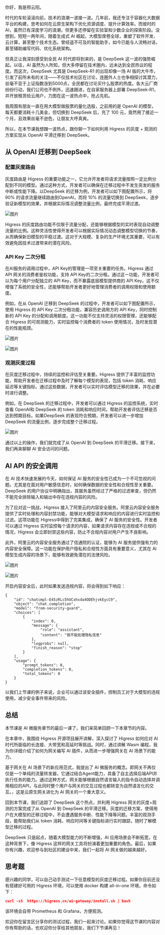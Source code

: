 你好，我是邢云阳。


时代的车轮滚滚向前，技术的浪潮一波接一波。几年前，我还专注于容器化大数据平台的构建，思考如何在云原生架构下优化资源调度、提升计算效率。而彼时的 AI，虽然已有深度学习的浪潮，但更多还停留在实验室和少数企业的探索阶段。没想到，短短一两年间，随着生成式 AI 崛起，大模型席卷全球，重塑了软件开发、云计算，甚至整个技术生态。曾经遥不可及的智能助手，如今已能与人流畅对话，甚至辅助编写代码、优化系统架构。


但真正让我深刻感受到全民 AI 时代即将到来的，是 DeepSeek 这一波的强势崛起。以往，AI 虽然为人所知，但大多停留在技术圈内，远未达到全民热议的程度。而这次，DeepSeek 尤其是 DeepSeek-R1 的出现却像一场 AI 版的大牛市，引发了前所未有的关注——不仅技术社区在讨论，连圈外人士也争相探讨其潜力，丝毫不亚于上证指数涨到5000点，全民都在讨论买什么股票的热度。各大云厂商纷纷行动，我们公司也不例外，迅速跟进，在自家服务器上部署 DeepSeek-R1，并开放租赁给云用户，力图在这一波热点中，抢占先机。


我周围有朋友一直在用大模型做股票的量化选股，之前用的是 OpenAI 的模型，每天都要消耗十几美金，但切换到 DeepSeek 后，充了 100 元，竟然用了接近一个月，且效果丝毫不逊色，让朋友大呼真爽。


所以，在本节课我想蹭一波热点，跟你聊一下如何利用 Higress 的灰度 + 观测的方案实现从 OpenAI 平滑迁移到 DeepSeek。


## 从 OpenAI 迁移到 DeepSeek

### 配置灰度路由

灰度路由是 Higress 的重要功能之一，它允许开发者将请求流量按照一定比例分配到不同的模型。通过这种方式，开发者可以确保在迁移过程中不发生突发的服务中断或性能下降。以DeepSeek 的迁移为例，开发者可以如下图配置所示，将 90% 的请求流量继续路由到OpenAI，而将 10% 的流量切换到 DeepSeek，逐步验证新模型的效果，并根据实际情况调整流量比例，最终完成平滑过渡。


![图片](https://static001.geekbang.org/resource/image/11/dd/11ee7dc05e0dc69aa516e9a9575401dd.png?wh=1907x891)

Higress 的灰度路由功能不仅限于流量分配，还能够根据模型的实时表现自动调整流量的比例。这种灵活性使得开发者可以根据实际情况动态调整模型切换的节奏，从而确保新旧模型的平稳过渡。这对于大规模、复杂的生产环境尤其重要，可以有效避免因技术过渡带来的潜在风险。


### API Key 二次分租

在AI服务的调用过程中，API Key的管理是一项至关重要的任务。Higress 通过 API 网关的消费者鉴权功能，支持 API Key的二次分租。通过这一功能，开发者可以为每个用户分配独立的 API Key，而不暴露底层模型提供商的 API Key。这不仅增强了系统的安全性，还能够帮助开发者更好地管理消费者的调用权限和使用额度。


例如，在从 OpenAI 迁移到 DeepSeek 的过程中，开发者可以如下图配置所示，使用 Higress 的 API Key 二次分租功能，兼容历史调用方的 API Key，同时控制新的 API Key 的分配和调用额度。这一功能不仅支持灵活的权限管理，还能够配合 Higress 的可观测能力，实时监控每个消费者的 token 使用情况，及时发现潜在的性能瓶颈。


![图片](https://static001.geekbang.org/resource/image/64/b9/6473272854c9de8e5cdc8dee0dde9db9.png?wh=1910x894)

![图片](https://static001.geekbang.org/resource/image/e5/e5/e5cb96dcd4dabcb929e005004e4ae1e5.png?wh=1898x888)

### 观测灰度过程

在灰度迁移过程中，持续的监控和评估至关重要。Higress 提供了丰富的监控功能，帮助开发者在迁移过程中及时了解每个模型的表现，包括 token 消耗、响应延迟等关键指标。通过这些数据，开发者可以实时评估模型迁移的效果，并在必要时进行调整。


例如，在 DeepSeek 的迁移过程中，开发者可以通过 Higress 的监控系统，实时查看 OpenAI和 DeepSeek 的 token 消耗和响应时间，帮助开发者评估迁移是否达到预期目标。如果DeepSeek 的表现符合预期，开发者可以进一步增加 DeepSeek 的流量比例，逐步完成整个迁移过程。


![图片](https://static001.geekbang.org/resource/image/78/bc/787a2f1d1e00457c0c2f20e3328504bc.png?wh=1080x539)

通过以上的操作，我们就完成了从 OpenAI 到 DeepSeek 的平滑迁移。接下来，我们再来聊聊 AI 安全访问的问题。

## AI API 的安全调用

在 AI 技术快速发展的今天，如何保证 AI 服务的安全性已成为一个不可忽视的问题。尤其是在面对用户敏感信息时，如何确保数据的安全性和合规性至关重要。DeepSeek 的用户协议中明确指出，其服务虽然经过了严格的过滤审查，但仍然不能完全排除输入和输出中存在违规内容的风险。


为了应对这一挑战，Higress 接入了阿里云的内容安全服务。阿里云内容安全服务提供了实时处理和内容封禁功能，能够对大模型请求和响应的内容进行实时监控和过滤。这项功能在 Higress中得到了完美集成，确保了 AI 服务的安全性。开发者可以通过 Higress 实时监控每个请求的内容，如果请求内容存在违规或不合规的情况，Higress 会立即封禁这些内容，防止不合规内容对用户产生不良影响。


此外，阿里云的内容安全服务通过了信通院的认证，能够为 AI 服务提供强有力的内容安全保障。这一功能在保护用户隐私和合规性方面具有重要意义，尤其在 AI 模型生成内容的场景下，能够有效避免潜在的法律风险。


![图片](https://static001.geekbang.org/resource/image/6f/01/6f1122d98e7be024350773ea272f7901.png?wh=1888x892)

![图片](https://static001.geekbang.org/resource/image/f6/19/f68c1a5f1bde024f4270b4414da76419.png?wh=1909x902)

开启内容安全后，此时如果发送违规内容，将会得到如下响应：


```plain
{
    "id": "chatcmpl-E45zRLc5hUCxhsda4ODEhjvkEycC9",
    "object": "chat.completion",
    "model": "from-security-guard",
    "choices": [
        {
            "index": 0,
            "message": {
                "role": "assistant",
                "content": "我不能处理隐私信息"
            },
            "logprobs": null,
            "finish_reason": "stop"
        }
    ],
    "usage": {
        "prompt_tokens": 0,
        "completion_tokens": 0,
        "total_tokens": 0
    }
}
```


以我们上节课的例子来说，企业可以通过该安全插件，控制员工对于大模型的违规使用，减少安全事件带来的风险。


## 总结

本节课是 AI 微服务章节的最后一课了，我们来简单回顾一下本章节的内容。


在本章中，我围绕 Higress 开源项目展开讲解，深入探讨了 Higress 如何应对 AI 时代所面临的长连接、大带宽和高延时等挑战。同时，通过讲解 Wasm 编程，我为你详细介绍了如何为网关编写 AI 插件，从而进一步增强网关在 AI 场景下的能力。


基于网关在 AI 场景下的新应用范式，我提出了 AI 微服务的概念。即网关不再仅仅是一个单纯的流量转发器，它通过结合Agent能力，具备了自主选择后端API并执行任务的能力。通过这种方式，网关能够根据自然语言输入的指令自动选择并调用相应的API，与此同时整个用户与网关的交互过程也都转变为自然语言化的交互。，这是云原生网关进化为 AI 网关的一个重大意义。


回到本节课，我们追踪了 DeepSeek 这个热点，并利用 Higress 网关的灰度+观测的方案完成了从 OpenAI 到 DeepSeek 的平滑迁移。灰度的迁移方案，使得用户在大模型的迁移过程中，不会遭遇服务中断、性能下降等问题。丰富的观测手段，能帮助我们从 token 消耗、响应时间等关键指标进行实时跟踪，随时了解模型迁移的过程。


DeepSeek 只是起点，随着大模型能力的不断增强，AI 应用场景会不断拓宽，在这种背景下，像 Higress 这样的网关工具将扮演着更加重要的角色。最后，如果你有兴趣，欢迎参与到社区的建设中来，我们一起将 AI 网关做的越来越好。


## 思考题

感兴趣的同学，可以自己动手测试一下任意模型的灰度迁移过程。如果你目前还没有搭建好可用的 Higress 环境，可以使用 docker 构建 all-in-one 环境，命令如下：
```json
curl -sS  https://higress.cn/ai-gateway/install.sh | bash
```
该环境会自带 Prometheus 和 Grafana，方便观测。


欢迎你在留言区分享你的测试过程，我们一起来讨论。如果你觉得这节课的内容对你有帮助的话，也欢迎你分享给其他朋友，我们下节课再见！



